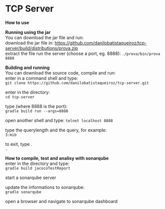# TCP Server

**How to use**

**Running using the jar**  
You can download the jar file and run:  
download the jar file in: https://github.com/danilobatistaqueiroz/tcp-server/build/distributions/prova.zip   
extract the file 
run the server (choose a port, eg. 8888): `./prova/bin/prova 8888`  


**Building and running**  
You can download the source code, compile and run:  
enter in a command shell and type:  
`git clone https://github.com/danilobatistaqueiroz/tcp-server.git`  

enter in the directory:  
`cd tcp-server`  

type (where 8888 is the port):  
`gradle build run --args=8888`  

open another shell and type:
`telnet localhost 8888`  

type the querylength and the query, for example:  
`3:mib`  

to exit, type .  
`.`  

**How to compile, test and analisy with sonarqube**  
enter in the directory and type:  
`gradle build jacocoTestReport` 

start a sonarqube server  

update the informations to sonarqube:  
`gradle sonarqube` 

open a browser and navigate to sonarqube dashboard